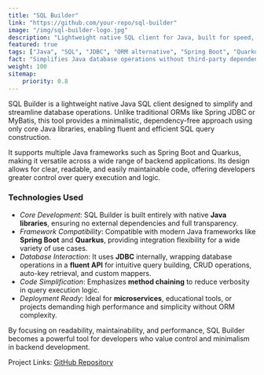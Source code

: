 ```yaml
---
title: "SQL Builder"
link: "https://github.com/your-repo/sql-builder"
image: "/img/sql-builder-logo.jpg"
description: "Lightweight native SQL client for Java, built for speed, clarity, and framework independence."
featured: true
tags: ["Java", "SQL", "JDBC", "ORM alternative", "Spring Boot", "Quarkus"]
fact: "Simplifies Java database operations without third-party dependencies."
weight: 100
sitemap: 
    priority: 0.8
---
```


SQL Builder is a lightweight native Java SQL client designed to simplify and streamline database operations. Unlike traditional ORMs like Spring JDBC or MyBatis, this tool provides a minimalistic, dependency-free approach using only core Java libraries, enabling fluent and efficient SQL query construction.

It supports multiple Java frameworks such as Spring Boot and Quarkus, making it versatile across a wide range of backend applications. Its design allows for clear, readable, and easily maintainable code, offering developers greater control over query execution and logic.

### Technologies Used

- *Core Development*: SQL Builder is built entirely with native **Java libraries**, ensuring no external dependencies and full transparency.
- *Framework Compatibility*: Compatible with modern Java frameworks like **Spring Boot** and **Quarkus**, providing integration flexibility for a wide variety of use cases.
- *Database Interaction*: It uses **JDBC** internally, wrapping database operations in a **fluent API** for intuitive query building, CRUD operations, auto-key retrieval, and custom mappers.
- *Code Simplification*: Emphasizes **method chaining** to reduce verbosity in query execution logic.
- *Deployment Ready*: Ideal for **microservices**, educational tools, or projects demanding high performance and simplicity without ORM complexity.

By focusing on readability, maintainability, and performance, SQL Builder becomes a powerful tool for developers who value control and minimalism in backend development.

Project Links: [GitHub Repository](https://github.com/your-repo/sql-builder)
